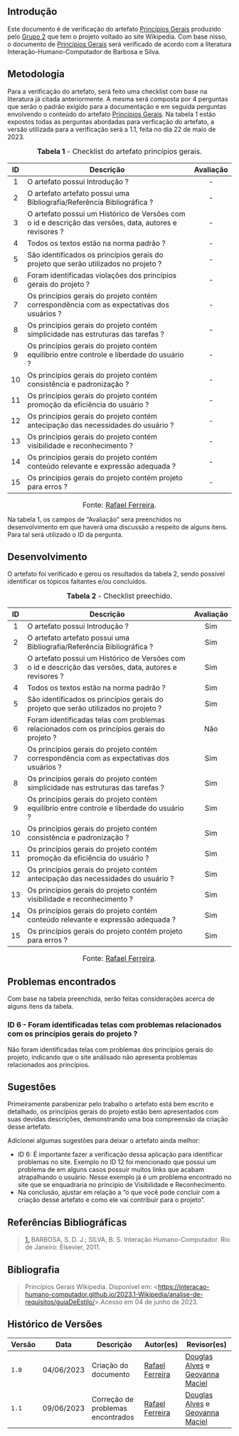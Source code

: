 ## Introdução
Este documento é de verificação do artefato [Princípios Gerais](https://interacao-humano-computador.github.io/2023.1-Wikipedia/analise-de-requisitos/principiosGerais/) produzido pelo [Grupo 2](https://interacao-humano-computador.github.io/2023.1-Wikipedia/) que tem o projeto voltado ao site Wikipedia. Com base nisso, o documento de [Princípios Gerais](https://interacao-humano-computador.github.io/2023.1-Wikipedia/analise-de-requisitos/principiosGerais/) será verificado de acordo com a literatura Interação-Humano-Computador de Barbosa e Silva.

## Metodologia
Para a verificação do artefato, será feito uma checklist com base na literatura já citada anteriormente. A mesma será composta por 4 perguntas que serão o padrão exigido para a documentação e em seguida perguntas envolvendo o conteúdo do artefato [Princípios Gerais](https://interacao-humano-computador.github.io/2023.1-Wikipedia/analise-de-requisitos/principiosGerais/). Na tabela 1 estão expostos todas as perguntas abordadas para verficação do artefato, a versão utilizada para a verificação será a 1.1, feita no dia 22 de maio de 2023.

<font size="3"><p style="text-align: center"><b>Tabela 1</b> - Checklist do artefato princípios gerais. </p></font>

| ID  | Descrição     | Avaliação |
| :---: | --------------------------------------------------------------------------------------------------------------- | :---------: | 
| 1  | O artefato possui Introdução ?                                                                          | -        |
| 2  | O artefato artefato possui uma Bibliografia/Referência Bibliográfica ?                                  | -        |
| 3  | O artefato possui um Histórico de Versões com o id e descrição das versões, data, autores e revisores ? | -        |
| 4  | Todos os textos estão na norma padrão ?                                                                 | -        |
| 5  | São identificados os princípios gerais do projeto que serão utilizados no projeto ?                     | -        |
| 6  | Foram identificadas violações dos princípios gerais do projeto ?                                        | -        |
| 7  | Os princípios gerais do projeto contém correspondência com as expectativas dos usuários ?               | -        |
| 8  | Os princípios gerais do projeto contém simplicidade nas estruturas das tarefas ?                        | -        |
| 9  | Os princípios gerais do projeto contém equilíbrio entre controle e liberdade do usuário ?               | -        |
| 10 | Os princípios gerais do projeto contém consistência e padronização ?                                    | -        |
| 11 | Os princípios gerais do projeto contém promoção da eficiência do usuário ?                              | -        |
| 12 | Os princípios gerais do projeto contém antecipação das necessidades do usuário ?                        | -        |
| 13 | Os princípios gerais do projeto contém visibilidade e reconhecimento ?                                  | -        |
| 14 | Os princípios gerais do projeto contém conteúdo relevante e expressão adequada ?                        | -        |
| 15 | Os princípios gerais do projeto contém projeto para erros ?                                             | -        |

<font size="3"><p style="text-align: center">Fonte: [Rafael Ferreira](https://github.com/RafaelCLG0).</p></font>

Na tabela 1, os campos de “Avaliação” sera preenchidos no desenvolvimento em que haverá uma discussão a respeito de alguns itens. Para tal será utilizado o ID da pergunta.

## Desenvolvimento
O artefato foi verificado e gerou os resultados da tabela 2, sendo possível identificar os tópicos faltantes e/ou concluídos.

<font size="3"><p style="text-align: center"><b>Tabela 2</b> - Checklist preechido. </p></font> 

| ID  | Descrição     | Avaliação |
| :---: | --------------------------------------------------------------------------------------------------------------- | :---------: |
| 1  | O artefato possui Introdução ?                                                                          | Sim       |
| 2  | O artefato artefato possui uma Bibliografia/Referência Bibliográfica ?                                  | Sim       |
| 3  | O artefato possui um Histórico de Versões com o id e descrição das versões, data, autores e revisores ? | Sim       |
| 4  | Todos os textos estão na norma padrão ?                                                                 | Sim       |
| 5  | São identificados os princípios gerais do projeto que serão utilizados no projeto ?                     | Sim       |
| 6  | Foram identificadas telas com problemas relacionados com os princípios gerais do projeto ?              | Não       |
| 7  | Os princípios gerais do projeto contém correspondência com as expectativas dos usuários ?               | Sim       |
| 8  | Os princípios gerais do projeto contém simplicidade nas estruturas das tarefas ?                        | Sim       |
| 9  | Os princípios gerais do projeto contém equilíbrio entre controle e liberdade do usuário ?               | Sim       |
| 10 | Os princípios gerais do projeto contém consistência e padronização ?                                    | Sim       |
| 11 | Os princípios gerais do projeto contém promoção da eficiência do usuário ?                              | Sim       |
| 12 | Os princípios gerais do projeto contém antecipação das necessidades do usuário ?                        | Sim       |
| 13 | Os princípios gerais do projeto contém visibilidade e reconhecimento ?                                  | Sim       |
| 14 | Os princípios gerais do projeto contém conteúdo relevante e expressão adequada ?                        | Sim       |
| 15 | Os princípios gerais do projeto contém projeto para erros ?                                             | Sim       |

<font size="3"><p style="text-align: center">Fonte: [Rafael Ferreira](https://github.com/RafaelCLG0).</p></font>

## Problemas encontrados
Com base na tabela preenchida, serão feitas considerações acerca de alguns itens da tabela.

### ID 6 - Foram identificadas telas com problemas relacionados com os princípios gerais do projeto ?
Não foram identificadas telas com problemas dos princípios gerais do projeto, indicando que o site análisado não apresenta problemas relacionados aos princípios.

## Sugestões
Primeiramente parabenizar pelo trabalho o artefato está bem escrito e detalhado, os princípios gerais do projeto estão bem apresentados com suas devidas descrições, demonstrando uma boa compreensão da criação desse artefato. 

Adicionei algumas sugestões para deixar o artefato ainda melhor:

* ID 6: É importante fazer a verificação dessa aplicação para identificar problemas no site. Exemplo no ID 12 foi mencionado que possui um problema de em alguns casos possuir muitos links que acabam atrapalhando o usuário. Nesse exemplo já é um problema encontrado no site que se enquadraria no príncipio de Visibilidade e Reconhecimento.
* Na conclusão, ajustar em relação a “o que você pode concluir com a criação desse artefato e como ele vai contribuir para o projeto”.

## Referências Bibliográficas
> <a id="REF1" href="#anchor_1">1.</a> BARBOSA, S. D. J.; SILVA, B. S. Interação Humano-Computador. Rio de Janeiro: Elsevier, 2011.

## Bibliografia
>Princípios Gerais Wikipedia. Disponível em: <<https://interacao-humano-computador.github.io/2023.1-Wikipedia/analise-de-requisitos/guiaDeEstilo/>>.Acesso em 04 de junho de 2023.

## Histórico de Versões

Versão  |   Data   | Descrição | Autor(es) | Revisor(es)
--------- | ------ | ------ | ---------- | ----------
 `1.0` | 04/06/2023 | Criação do documento | [Rafael Ferreira](https://github.com/RafaelCLG0) | [Douglas Alves](https://github.com/dougalvs) e [Geovanna Maciel](https://github.com/manuziny) |
  `1.1` | 09/06/2023 | Correção de problemas encontrados | [Rafael Ferreira](https://github.com/RafaelCLG0) | [Douglas Alves](https://github.com/dougalvs) e [Geovanna Maciel](https://github.com/manuziny) |